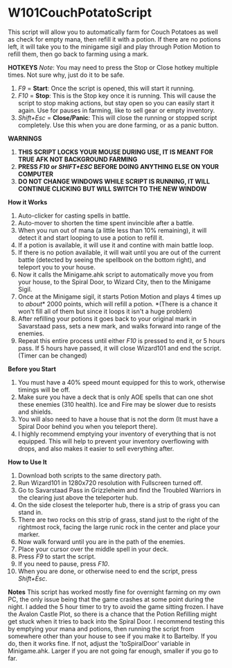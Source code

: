 # W101CouchPotatoScript
This script will allow you to automatically farm for Couch Potatoes as well as check for empty mana, then refill it with a potion. If there are no potions left, it will take you to the minigame sigil and play through Potion Motion to refill them, then go back to farming using a mark. 

**HOTKEYS** _Note_: You may need to press the Stop or Close hotkey multiple times. Not sure why, just do it to be safe.
1. _F9_ = **Start**: Once the script is opened, this will start it running.
2. _F10_ = **Stop**: This is the Stop key once it is running. This will cause the script to stop making actions, but stay open so you can easily start it again. Use for pauses in farming, like to sell gear or empty inventory.
3. _Shift+Esc_ = **Close/Panic**: This will close the running or stopped script completely. Use this when you are done farming, or as a panic button.

**WARNINGS**
1. **THIS SCRIPT LOCKS YOUR MOUSE DURING USE, IT IS MEANT FOR TRUE AFK NOT BACKGROUND FARMING**
2. **PRESS _F10_ or _SHIFT+ESC_ BEFORE DOING ANYTHING ELSE ON YOUR COMPUTER**
3. **DO NOT CHANGE WINDOWS WHILE SCRIPT IS RUNNING, IT WILL CONTINUE CLICKING BUT WILL SWITCH TO THE NEW WINDOW**

**How it Works**
1. Auto-clicker for casting spells in battle.
2. Auto-mover to shorten the time spent invincible after a battle.
3. When you run out of mana (a little less than 10% remaining), it will detect it and start looping to use a potion to refill it.
4. If a potion is available, it will use it and contine with main battle loop.
5. If there is no potion available, it will wait until you are out of the current battle (detected by seeing the spellbook on the bottom right), and teleport you to your house.
6. Now it calls the Minigame.ahk script to automatically move you from your house, to the Spiral Door, to Wizard City, then to the Minigame Sigil.
7. Once at the Minigame sigil, it starts Potion Motion and plays 4 times up to _about_* 2000 points, which will refill a potion. *(There is a chance it won't fill all of them but since it loops it isn't a huge problem)
8. After refilling your potions it goes back to your original mark in Savarstaad pass, sets a new mark, and walks forward into range of the enemies.
9. Repeat this entire process until either _F10_ is pressed to end it, or 5 hours pass. If 5 hours have passed, it will close Wizard101 and end the script. (Timer can be changed)

**Before you Start**
1. You must have a 40% speed mount equipped for this to work, otherwise timings will be off.
2. Make sure you have a deck that is only AOE spells that can one shot these enemies (310 health). Ice and Fire may be slower due to resists and shields.
3. You will also need to have a house that is not the dorm (It must have a Spiral Door behind you when you teleport there).
4. I highly recommend emptying your inventory of everything that is not equipped. This will help to prevent your inventory overflowing with drops, and also makes it easier to sell everything after.


**How to Use It**
1. Download both scripts to the same directory path.
2. Run Wizard101 in 1280x720 resolution with Fullscreen turned off.
3. Go to Savarstaad Pass in Grizzleheim and find the Troubled Warriors in the clearing just above the teleporter hub.
4. On the side closest the teleporter hub, there is a strip of grass you can stand in.
5. There are two rocks on this strip of grass, stand just to the right of the rightmost rock, facing the large runic rock in the center and place your marker.
6. Now walk forward until you are in the path of the enemies.
7. Place your cursor over the middle spell in your deck.
8. Press _F9_ to start the script.
9. If you need to pause, press _F10_.
10. When you are done, or otherwise need to end the script, press _Shift+Esc_.


**Notes**
 This script has worked mostly fine for overnight farming on my own PC, the only issue being that the game crashes at some point during the night. I added the 5 hour timer to try to avoid the game sitting frozen.
 I have the Avalon Castle Plot, so there is a chance that the Potion Refilling might get stuck when it tries to back into the Spiral Door. I recommend testing this by emptying your mana and potions, then running the script from somewhere other than your house to see if you make it to Bartelby. If you do, then it works fine. If not, adjust the 'toSpiralDoor' variable in Minigame.ahk. Larger if you are not going far enough, smaller if you go to far.

